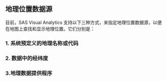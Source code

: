 ## 地理位置数据源

目前，SAS Visual Analytics 支持以下三种方式，来指定地理位置数据源，以便在地图上查找和显示地理位置。它们分别是：

### 1. 系统预定义的地理名称或代码


### 2. 数据中的经纬度


### 3.地理数据提供程序

